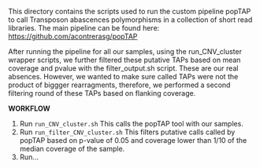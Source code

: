 This directory contains the scripts used to run the custom pipeline popTAP to call Transposon abascences polymorphisms in a collection of short read libraries. 
The main pipeline can be found here:
https://github.com/acontrerasg/popTAP

After running the pipeline for all our samples, using the run_CNV_cluster wrapper scripts, we further filtered these putative TAPs based on mean coverage and pvalue with the filter_output.sh script. These are our real absences. 
However, we wanted to make sure called TAPs were not the product of biggger rearragments, therefore, we performed a second filtering round of these TAPs  based on flanking coverage. 


**WORKFLOW**

1. Run `run_CNV_cluster.sh` This calls the popTAP tool with our samples.
2. Run `run_filter_CNV_cluster.sh` This filters putative calls called by popTAP based on p-value of 0.05 and coverage lower than 1/10 of the median coverage of the sample. 
3. Run...
